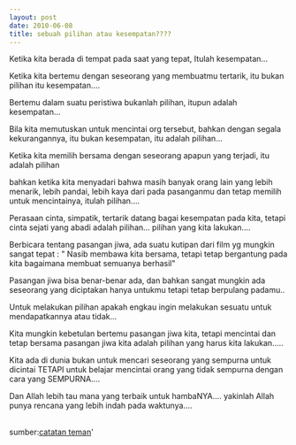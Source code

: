 ```yaml
---
layout: post
date: 2010-06-08
title: sebuah pilihan atau kesempatan????
---
```


Ketika kita berada di tempat pada saat yang tepat, Itulah kesempatan...

Ketika kita bertemu dengan seseorang yang membuatmu tertarik, itu bukan pilihan itu kesempatan....

Bertemu dalam suatu peristiwa bukanlah pilihan, itupun adalah kesempatan...

Bila kita memutuskan untuk mencintai org tersebut, bahkan dengan segala kekurangannya, itu bukan kesempatan, itu adalah pilihan...

Ketika kita memilih bersama dengan seseorang apapun yang terjadi, itu adalah pilihan

bahkan ketika kita menyadari bahwa masih banyak orang lain yang lebih menarik, lebih pandai, lebih kaya dari pada pasanganmu dan tetap memilih untuk mencintainya, itulah pilihan....

Perasaan cinta, simpatik, tertarik datang bagai kesempatan pada kita, tetapi cinta sejati yang abadi adalah pilihan... pilihan yang kita lakukan....

Berbicara tentang pasangan jiwa, ada suatu kutipan dari film yg mungkin sangat tepat : " Nasib membawa kita bersama, tetapi tetap bergantung pada kita bagaimana membuat semuanya berhasil"

Pasangan jiwa bisa benar-benar ada, dan bahkan sangat mungkin ada seseorang yang diciptakan hanya untukmu tetapi tetap berpulang padamu..

Untuk melakukan pilihan apakah engkau ingin melakukan sesuatu untuk mendapatkannya atau tidak...

Kita mungkin kebetulan bertemu pasangan jiwa kita, tetapi mencintai dan tetap bersama pasangan jiwa kita adalah pilihan yang harus kita lakukan.....

Kita ada di dunia bukan untuk mencari seseorang yang sempurna untuk dicintai TETAPI untuk belajar mencintai orang yang tidak sempurna dengan cara yang SEMPURNA....

Dan Allah lebih tau mana yang terbaik untuk hambaNYA.... yakinlah Allah punya rencana yang lebih indah pada waktunya....

</br>sumber:<a href="http://m.facebook.com/notes/hana-adzkiyatun-nisa/sebuah-pilihan-atau-kesempatan-/10150209353090173?re6760e7e&refid=0&r1a838a58#anchor_fbid_10150209353090173">catatan teman</a>'
